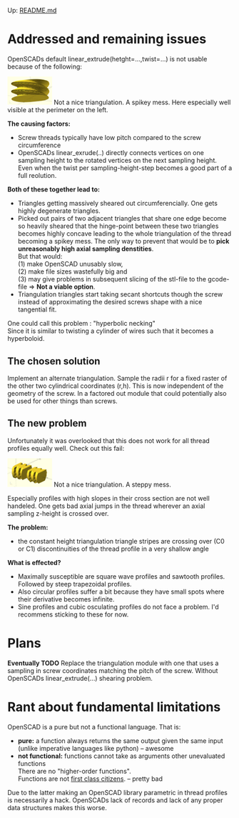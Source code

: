 Up: [README.md](README.md)  

# Addressed and remaining issues

OpenSCADs default linear_extrude(hetght=...,twist=...) is not usable because of the following:  

<!--- ![ShowcaseProplemWithOpenSCADs linear_extrude](OpenSCADs-native-triangulation-issue.png) --->
<img src="OpenSCADs-native-triangulation-issue.png" alt="ShowcaseProplemWithOpenSCADs linear_extrude" width="100"/>
Not a nice triangulation. A spikey mess.  
Here especially well visible at the perimeter on the left.

**The causing factors:**  

* Screw threads typically have low pitch compared to the screw circumference  
* OpenSCADs linear_exrude(..) directly connects vertices on one sampling height to the rotated vertices on the next sampling height. <br>
Even when the twist per sampling-height-step becomes a good part of a full reolution.

**Both of these together lead to:**  

* Triangles getting massively sheared out circumferencially. One gets highly degenerate triangles.  
* Picked out pairs of two adjacent triangles that share one edge become so heavily sheared that the 
hinge-point between these two triangles becomes highly concave leading to the whole triangulation of the thread becoming a spikey mess. 
The only way to prevent that would be to **pick unreasonably high axial sampling denstities**.<br> 
But that would: <br>(1) make OpenSCAD unusably slow, <br>(2) make file sizes wastefully big and <br>(3) may give problems in subsequent slicing of the stl-file to the gcode-file 
=> **Not a viable option**. 
* Triangulation triangles start taking secant shortcuts though the screw instead of approximating the desired screws shape with a nice tangential fit.

One could call this problem : "hyperbolic necking"  
Since it is similar to twisting a cylinder of wires such that it becomes a hyperboloid.  

## The chosen solution

Implement an alternate triangulation. 
Sample the radii r for a fixed raster of the other two cylindrical coordinates (r,h). 
This is now independent of the geometry of the screw. 
In a factored out module that could potentially also be used for other things than screws.

## The new problem

Unfortunately it was overlooked that this does not work for all thread profiles equally well. 
Check out this fail:

<!--- ![ShowcaseNewTriangulationIssue](new-triangulation-issue.png) --->
<img src="new-triangulation-issue.png" alt="ShowcaseNewTriangulationIssue" width="100"/>
Not a nice triangulation. A steppy mess.  

Especially profiles with high slopes in their cross section are not well handeled. 
One gets bad axial jumps in the thread wherever an axial sampling z-height is crossed over. 

**The problem:**  

* the constant height triangulation triangle stripes are crossing over (C0 or C1) discontinuities of the thread profile in a very shallow angle

**What is effected?**  

* Maximally susceptible are square wave profiles and sawtooth profiles. Followed by steep trapezoidal profiles.  
* Also circular profiles suffer a bit because they have small spots where their derivative becomes infinite.  
* Sine profiles and cubic osculating profiles do not face a problem. 
I'd recommens sticking to these for now. 

# Plans

**Eventually TODO** Replace the triangulation module with one 
that uses a sampling in screw coordinates matching the pitch of the screw. 
Without OpenSCADs linear_extrude(...) shearing problem. 

# Rant about fundamental limitations

OpenSCAD is a pure but not a functional language. That is: 

* **pure:** a function always returns the same output given the same input (unlike imperative languages like python) – awesome  
* **not functional:** functions cannot take as arguments other unevaluated functions <br>There are no "higher-order functions". <br>Functions are not [first class citizens](https://en.wikipedia.org/wiki/First-class_citizen). – pretty bad  

Due to the latter making an OpenSCAD library parametric in thread profiles is necessarily a hack. 
OpenSCADs lack of records and lack of any proper data structures makes this worse.  

